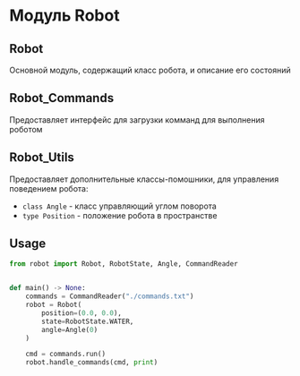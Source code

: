# Модуль Robot


## Robot

Основной модуль, содержащий класс робота, и описание его состояний

## Robot_Commands

Предоставляет интерфейс для загрузки комманд для выполнения роботом

## Robot_Utils

Предоставляет дополнительные классы-помошники, для управления поведением робота:

- `class Angle` - класс управляющий углом поворота
- `type Position` - положение робота в пространстве

## Usage

```python
from robot import Robot, RobotState, Angle, CommandReader


def main() -> None:
    commands = CommandReader("./commands.txt")
    robot = Robot(
        position=(0.0, 0.0),
        state=RobotState.WATER,
        angle=Angle(0)
    )

    cmd = commands.run()
    robot.handle_commands(cmd, print)
```
